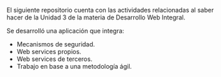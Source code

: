 El siguiente repositorio cuenta con las actividades relacionadas al saber hacer de la Unidad 3 de la materia de Desarrollo Web Integral.

Se desarrolló una aplicación que integra:

+ Mecanismos de seguridad.
+ Web services propios.
+ Web services de terceros.
+ Trabajo en base a una metodología ágil.

  
